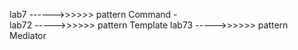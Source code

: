 lab7 ------>>>>>> pattern Command   -   
lab72 ----->>>>>> pattern Template
lab73 ----->>>>>> pattern Mediator

